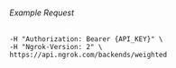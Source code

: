 
###### Example Request
```curl \
-H "Authorization: Bearer {API_KEY}" \
-H "Ngrok-Version: 2" \
https://api.ngrok.com/backends/weighted
